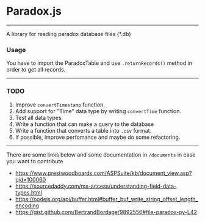 # Paradox.js
***

A library for reading paradox database files (*.db)

### Usage

You have to import the ParadoxTable and use `.returnRecords()` method in order to get all records.

***

### TODO

1. Improve `convertTimestamp` function.
2. Add support for "Time" data type by writing `convertTime` function.
3. Test all data types.
4. Write a function that can make a query to the database
5. Write a function that converts a table into `.csv` format.
6. If possible, improve perfomance and maybe do some refactoring.

***

There are some links below and some documentation in `/documents` in case you want to contribute

+ https://www.prestwoodboards.com/ASPSuite/kb/document_view.asp?qid=100060
+ https://sourcedaddy.com/ms-access/understanding-field-data-types.html
+ https://nodejs.org/api/buffer.html#buffer_buf_write_string_offset_length_encoding
+ https://gist.github.com/BertrandBordage/9892556#file-paradox-py-L42
